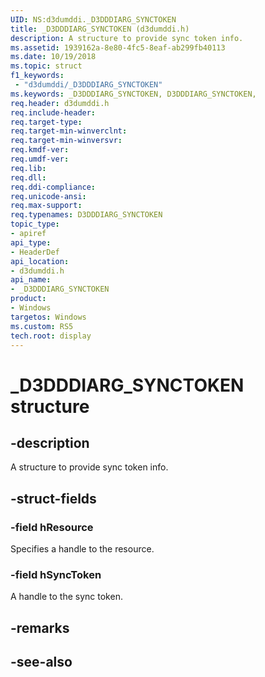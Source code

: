 ```yaml
---
UID: NS:d3dumddi._D3DDDIARG_SYNCTOKEN
title: _D3DDDIARG_SYNCTOKEN (d3dumddi.h)
description: A structure to provide sync token info.
ms.assetid: 1939162a-8e80-4fc5-8eaf-ab299fb40113
ms.date: 10/19/2018
ms.topic: struct
f1_keywords:
 - "d3dumddi/_D3DDDIARG_SYNCTOKEN"
ms.keywords: _D3DDDIARG_SYNCTOKEN, D3DDDIARG_SYNCTOKEN, 
req.header: d3dumddi.h
req.include-header:
req.target-type:
req.target-min-winverclnt:
req.target-min-winversvr:
req.kmdf-ver:
req.umdf-ver:
req.lib:
req.dll:
req.ddi-compliance:
req.unicode-ansi:
req.max-support:
req.typenames: D3DDDIARG_SYNCTOKEN
topic_type: 
- apiref
api_type: 
- HeaderDef
api_location: 
- d3dumddi.h
api_name: 
- _D3DDDIARG_SYNCTOKEN
product:
- Windows
targetos: Windows
ms.custom: RS5
tech.root: display
---
```


# _D3DDDIARG_SYNCTOKEN structure

## -description

A structure to provide sync token info.

## -struct-fields

### -field hResource

Specifies a handle to the resource.

### -field hSyncToken
 
A handle to the sync token.

## -remarks

## -see-also
